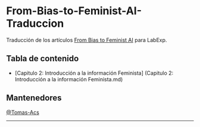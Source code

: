 # From-Bias-to-Feminist-AI-Traduccion
Traducción de los artículos [From Bias to Feminist AI](https://feministai.pubpub.org/from-bias-to-feminist-ai) para LabExp.

## Tabla de contenido
* [Capitulo 2: Introducción a la información Feminista] (Capitulo 2: Introducción a la información Feminista.md)


## Mantenedores
[@Tomas-Acs](https://github.com/Tomas-Acs)

***
